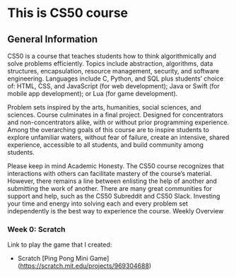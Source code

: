 # This is CS50 course

## General Information

CS50 is a course that teaches students how to think algorithmically and solve problems efficiently. Topics include abstraction, algorithms, data structures, encapsulation, resource management, security, and software engineering. Languages include C, Python, and SQL plus students’ choice of: HTML, CSS, and JavaScript (for web development); Java or Swift (for mobile app development); or Lua (for game development).

Problem sets inspired by the arts, humanities, social sciences, and sciences. Course culminates in a final project. Designed for concentrators and non-concentrators alike, with or without prior programming experience. Among the overarching goals of this course are to inspire students to explore unfamiliar waters, without fear of failure, create an intensive, shared experience, accessible to all students, and build community among students.

Please keep in mind Academic Honesty. The CS50 course recognizes that interactions with others can facilitate mastery of the course’s material. However, there remains a line between enlisting the help of another and submitting the work of another. There are many great communities for support and help, such as the CS50 Subreddit and CS50 Slack. Investing your time and energy into solving each and every problem set independently is the best way to experience the course.
Weekly Overview

### Week 0: Scratch

Link to play the game that I created:

* Scratch [Ping Pong Mini Game] (https://scratch.mit.edu/projects/969304688)
